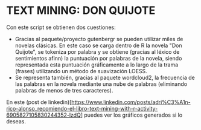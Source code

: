 # TEXT MINING: DON QUIJOTE
Con este script se obtienen dos cuestiones:
- Gracias al paquete/proyecto gutenbergr se pueden utilizar miles de novelas clásicas. En este caso se carga dentro de R la novela "Don Quijote", se tokeniza por palabra y se obtiene (gracias al léxico de sentimientos afinn) la puntuación por palabras de la novela, siendo representada esta puntuación gráficamente a lo largo de la trama (frases) utilizando un método de suavización LOESS. 
- Se representa también, gracias al paquete wordcloud2, la frecuencia de las palabras en la novela mediante una nube de palabras (eliminando palabras de menos de tres caracteres). 

En este (post de linkedin)[https://www.linkedin.com/posts/adri%C3%A1n-rico-alonso_recomiendo-el-libro-text-mining-with-r-activity-6905827105830244352-lzdQ] puedes ver los gráficos generados si lo deseas.
